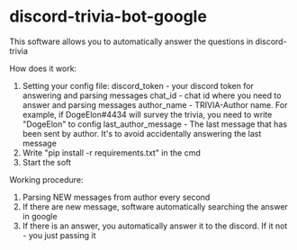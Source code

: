 # discord-trivia-bot-google

This software allows you to automatically answer the questions in discord-trivia

How does it work:
1) Setting your config file:
   discord_token - your discord token for answering and parsing messages
   chat_id - chat id where you need to answer and parsing messages
   author_name - TRIVIA-Author name. For example, if DogeElon#4434 will survey the trivia, you need to write "DogeElon" to config
   last_author_message - The last message that has been sent by author. It's to avoid accidentally answering the last message
2) Write "pip install -r requirements.txt" in the cmd
3) Start the soft


Working procedure:
1) Parsing NEW messages from author every second
2) If there are new message, software automatically searching the answer in google
3) If there is an answer, you automatically answer it to the discord. If it not - you just passing it
